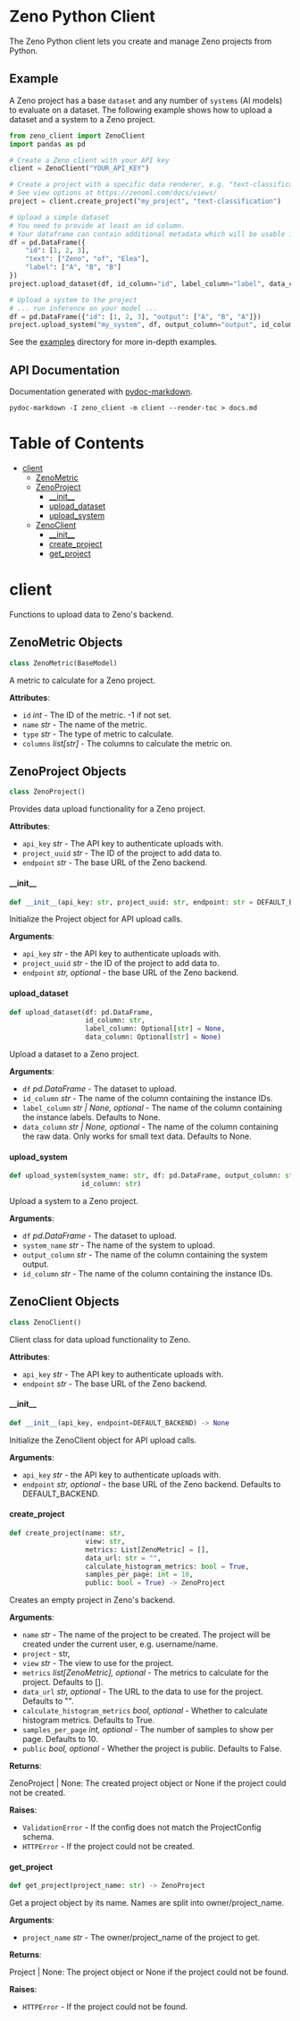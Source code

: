 # Zeno Python Client

The Zeno Python client lets you create and manage Zeno projects from Python.

## Example

A Zeno project has a base `dataset` and any number of `systems` (AI models) to evaluate on a dataset.
The following example shows how to upload a dataset and a system to a Zeno project.

```python
from zeno_client import ZenoClient
import pandas as pd

# Create a Zeno client with your API key
client = ZenoClient("YOUR_API_KEY")

# Create a project with a specific data renderer, e.g. "text-classification" or "image-classification"
# See view options at https://zenoml.com/docs/views/
project = client.create_project("my_project", "text-classification")

# Upload a simple dataset
# You need to provide at least an id column.
# Your dataframe can contain additional metadata which will be usable in Zeno.
df = pd.DataFrame({
    "id": [1, 2, 3],
    "text": ["Zeno", "of", "Elea"],
    "label": ["A", "B", "B"]
})
project.upload_dataset(df, id_column="id", label_column="label", data_column="text")

# Upload a system to the project
# ... run inference on your model ...
df = pd.DataFrame({"id": [1, 2, 3], "output": ["A", "B", "A"]})
project.upload_system("my_system", df, output_column="output", id_column="id")
```

See the [examples](./examples) directory for more in-depth examples.

## API Documentation

Documentation generated with [pydoc-markdown](https://niklasrosenstein.github.io/pydoc-markdown/).

`pydoc-markdown -I zeno_client -m client --render-toc > docs.md`

# Table of Contents

- [client](#client)
  - [ZenoMetric](#client.ZenoMetric)
  - [ZenoProject](#client.ZenoProject)
    - [\_\_init\_\_](#client.ZenoProject.__init__)
    - [upload_dataset](#client.ZenoProject.upload_dataset)
    - [upload_system](#client.ZenoProject.upload_system)
  - [ZenoClient](#client.ZenoClient)
    - [\_\_init\_\_](#client.ZenoClient.__init__)
    - [create_project](#client.ZenoClient.create_project)
    - [get_project](#client.ZenoClient.get_project)

<a id="client"></a>

# client

Functions to upload data to Zeno's backend.

<a id="client.ZenoMetric"></a>

## ZenoMetric Objects

```python
class ZenoMetric(BaseModel)
```

A metric to calculate for a Zeno project.

**Attributes**:

- `id` _int_ - The ID of the metric. -1 if not set.
- `name` _str_ - The name of the metric.
- `type` _str_ - The type of metric to calculate.
- `columns` _list[str]_ - The columns to calculate the metric on.

<a id="client.ZenoProject"></a>

## ZenoProject Objects

```python
class ZenoProject()
```

Provides data upload functionality for a Zeno project.

**Attributes**:

- `api_key` _str_ - The API key to authenticate uploads with.
- `project_uuid` _str_ - The ID of the project to add data to.
- `endpoint` _str_ - The base URL of the Zeno backend.

<a id="client.ZenoProject.__init__"></a>

#### \_\_init\_\_

```python
def __init__(api_key: str, project_uuid: str, endpoint: str = DEFAULT_BACKEND)
```

Initialize the Project object for API upload calls.

**Arguments**:

- `api_key` _str_ - the API key to authenticate uploads with.
- `project_uuid` _str_ - the ID of the project to add data to.
- `endpoint` _str, optional_ - the base URL of the Zeno backend.

<a id="client.ZenoProject.upload_dataset"></a>

#### upload_dataset

```python
def upload_dataset(df: pd.DataFrame,
                   id_column: str,
                   label_column: Optional[str] = None,
                   data_column: Optional[str] = None)
```

Upload a dataset to a Zeno project.

**Arguments**:

- `df` _pd.DataFrame_ - The dataset to upload.
- `id_column` _str_ - The name of the column containing the instance IDs.
- `label_column` _str | None, optional_ - The name of the column containing the
  instance labels. Defaults to None.
- `data_column` _str | None, optional_ - The name of the column containing the
  raw data. Only works for small text data. Defaults to None.

<a id="client.ZenoProject.upload_system"></a>

#### upload_system

```python
def upload_system(system_name: str, df: pd.DataFrame, output_column: str,
                  id_column: str)
```

Upload a system to a Zeno project.

**Arguments**:

- `df` _pd.DataFrame_ - The dataset to upload.
- `system_name` _str_ - The name of the system to upload.
- `output_column` _str_ - The name of the column containing the system output.
- `id_column` _str_ - The name of the column containing the instance IDs.

<a id="client.ZenoClient"></a>

## ZenoClient Objects

```python
class ZenoClient()
```

Client class for data upload functionality to Zeno.

**Attributes**:

- `api_key` _str_ - The API key to authenticate uploads with.
- `endpoint` _str_ - The base URL of the Zeno backend.

<a id="client.ZenoClient.__init__"></a>

#### \_\_init\_\_

```python
def __init__(api_key, endpoint=DEFAULT_BACKEND) -> None
```

Initialize the ZenoClient object for API upload calls.

**Arguments**:

- `api_key` _str_ - the API key to authenticate uploads with.
- `endpoint` _str, optional_ - the base URL of the Zeno backend.
  Defaults to DEFAULT_BACKEND.

<a id="client.ZenoClient.create_project"></a>

#### create_project

```python
def create_project(name: str,
                   view: str,
                   metrics: List[ZenoMetric] = [],
                   data_url: str = "",
                   calculate_histogram_metrics: bool = True,
                   samples_per_page: int = 10,
                   public: bool = True) -> ZenoProject
```

Creates an empty project in Zeno's backend.

**Arguments**:

- `name` _str_ - The name of the project to be created. The project will be
  created under the current user, e.g. username/name.
- `project` - str,
- `view` _str_ - The view to use for the project.
- `metrics` _list[ZenoMetric], optional_ - The metrics to calculate for the
  project. Defaults to [].
- `data_url` _str, optional_ - The URL to the data to use for the project.
  Defaults to "".
- `calculate_histogram_metrics` _bool, optional_ - Whether to calculate histogram
  metrics. Defaults to True.
- `samples_per_page` _int, optional_ - The number of samples to show per page.
  Defaults to 10.
- `public` _bool, optional_ - Whether the project is public. Defaults to False.

**Returns**:

ZenoProject | None: The created project object or None if the project could
not be created.

**Raises**:

- `ValidationError` - If the config does not match the ProjectConfig schema.
- `HTTPError` - If the project could not be created.

<a id="client.ZenoClient.get_project"></a>

#### get_project

```python
def get_project(project_name: str) -> ZenoProject
```

Get a project object by its name. Names are split into owner/project_name.

**Arguments**:

- `project_name` _str_ - The owner/project_name of the project to get.

**Returns**:

Project | None: The project object or None if the project could not be
found.

**Raises**:

- `HTTPError` - If the project could not be found.
